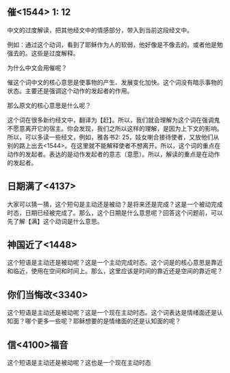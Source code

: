 

## 催<1544>  1: 12 

中文的过度解读，把其他经文中的情感部分，带入到当前这段经文中。

例如：通过这个动词，看到了耶稣作为人的软弱，他好像是不像去的。或者他是勉强去的。这些是过度解释。

为什么中文会用催呢？

催这个词中文的核心意思是使事物的产生、发展变化加快。这个词没有暗示事物的状态。主要还是强调这个动作的发起者的作用。

那么原文的核心意思是什么呢？

这个词在很多新约经文中，翻译为【赶】。所以，我们就会理解为这个词在强调鬼不愿意离开它的宿主。你会发现，我们之所以这样的理解，是因为上下文的影响。所以，可以多读一些经文，例如，雅各书2: 25，妓女喇合接待使者，又放他们从别的路上出去<1544>。在这里就不能解释使者不想离开。所以，这个词的重点在动作的发起者。表达的是动作发起者的意志（意愿）。所以，解读的重点是在动作的发起者。

## 日期满了<4137>

大家可以猜一猜，这个短句是主动还是被动？是将来还是完成？这是一个被动完成时态，日期已经被完成了。那么，这个日期是什么意思呢？回答这个问题前，可以先了解【满】这个动词是什么意思。

## 神国近了<1448>

这个短语是主动还是被动呢？这是一个主动完成时态。这个词是的核心意思是靠近和临近，使用在空间和时间上。那么，这里应该是时间的靠近还是空间的靠近呢？

## 你们当悔改<3340>

这个短语是主动还是被动呢？这是一个现在主动时态。这个词表达是情绪面还是认知面？哪个更多一些呢？耶稣想要的是情绪面的还是认知面的呢？

## 信<4100>福音

这个短语是主动还是被动呢？这也是一个现在主动时态



